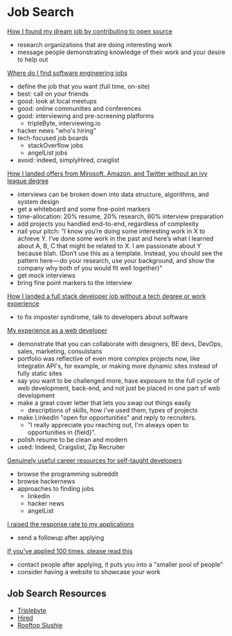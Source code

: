# Job Search

[How I found my dream job by contributing to open source](https://medium.freecodecamp.org/how-i-found-my-dream-job-by-contributing-to-open-source-projects-ca98cbe60009?source=bookmarks)

- research organizations that are doing interesting work
- message people demonstrating knowledge of their work and your desire to help out

[Where do I find software engineering jobs](https://medium.com/job-advice-for-software-engineers/where-do-i-find-software-engineering-jobs-253dc08a8e54?source=bookmarks)

- define the job that you want (full time, on-site)
- best: call on your friends
- good: look at local meetups
- good: online communities and conferences
- good: interviewing and pre-screening platforms
  - tripleByte, interviewing.io
- hacker news "who's hiring"
- tech-focused job boards
  - stackOverflow jobs
  - angelList jobs
- avoid: indeed, simplyHired, craiglist

[How I landed offers from Mirosoft, Amazon, and Twitter without an ivy league degree](https://medium.freecodecamp.org/how-i-landed-offers-from-microsoft-amazon-and-twitter-without-an-ivy-league-degree-d62cfe286eb8?source=bookmarks---------43---------------------)

- interviews can be broken down into data structure, algorithms, and system design
- get a whiteboard and some fine-point markers
- time-allocation: 20% resume, 20% research, 60% interview preparation
- add projects you handled end-to-end, regardless of complexity
- nail your pitch: "I know you’re doing some interesting work in X to achieve Y. I’ve done some work in the past and here’s what I learned about A, B, C that might be related to X. I am passionate about Y because blah. (Don’t use this as a template. Instead, you should see the pattern here — do your research, use your background, and show the company why both of you would fit well together)"
- get mock interviews
- bring fine point markers to the interview

[How I landed a full stack developer job without a tech degree or work experience](https://medium.freecodecamp.org/how-i-landed-a-full-stack-developer-job-without-a-tech-degree-or-work-experience-6add97be2051?source=bookmarks---------40---------------------)

- to fix imposter syndrome, talk to developers about software

[My experience as a web developer](https://www.reddit.com/r/webdev/comments/auq6au/my_experience_as_a_web_developer_and_how_i_got_2/)

- demonstrate that you can collaborate with designers, BE devs, DevOps, sales, marketing, consulstans
- portfolio was reflective of even more complex projects now, like integratin API's, for example, or making more dynamic sites instead of fully static sites
- say you want to be challenged more, have exposure to the full cycle of web development, back-end, and not just be placed in one part of web development
- make a great cover letter that lets you swap out things easily
  - descriptions of skills, how i've used them, types of projects
- make LinkedIn "open for opportunities" and reply to recruiters.
  - "I really appreciate you reaching out, I'm always open to opportunities in {field}".
- polish resume to be clean and modern
- used: Indeed, Craigslist, Zip Recruiter

[Genuinely useful career resources for self-taught developers](https://medium.freecodecamp.org/genuinely-useful-career-resources-for-self-taught-developers-8e679cec25ab?source=bookmarks---------31---------------------)

- browse the programming subreddit
- browse hackernews
- approaches to finding jobs
  - linkedin
  - hacker news
  - angelList

[I raised the response rate to my applications](https://www.reddit.com/r/cscareerquestions/comments/bmzz8t/i_raised_the_response_rate_to_my_applications/)

- send a followup after applying

[If you've applied 100 times, please read this](https://www.reddit.com/r/cscareerquestions/comments/7n2eaq/if_youve_applied_xhundred_times_please_read_this/)

- contact people after applying, it puts you into a "smaller pool of people"
- consider having a website to showcase your work

## Job Search Resources

- [Triplebyte](https://triplebyte.com/)
- [Hired](https://hired.com)
- [Rooftop Slushie](https://rooftopslushie.com)
